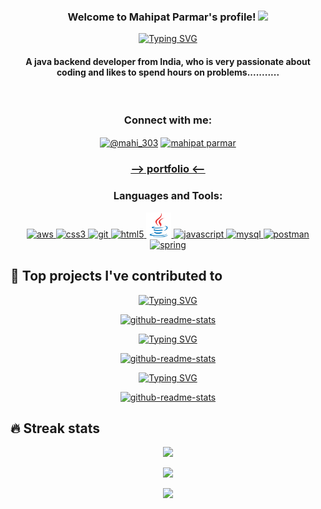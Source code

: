 

<h3 align="center">
  Welcome to Mahipat Parmar's profile!
  <img src="https://media.giphy.com/media/hvRJCLFzcasrR4ia7z/giphy.gif" width="28">
</h3>

<!-- Typing SVG by DenverCoder1 - https://github.com/DenverCoder1/readme-typing-svg -->
<p align="center">
<a href="https://git.io/typing-svg"><img src="https://readme-typing-svg.demolab.com?font=Fira+Code&pause=1000&width=501&lines=--------%3E++Java+Backend+Devloper++%3C---------; .+A+good+programmer+with+great+habits+.;Make+it+work%2C+make+it+right%2C+make+it+fast." alt="Typing SVG" /></a></p>

<!-- Social icons section -->

<h4 align="center">

A java backend developer from India, who is very passionate about coding and likes to spend hours on problems...........
</h4>
<br/>

<h3 align="center">Connect with me:</h3>
<p align="center">
<a href="https://twitter.com/@mahi_303" target="blank"><img align="center" src="https://img.shields.io/badge/Twitter-1DA1F2?style=for-the-badge&logo=twitter&logoColor=white" alt="@mahi_303"/></a>
<a href="https://www.linkedin.com/in/mahipat-parmar-a10765213/" target="blank"><img align="center" src="https://img.shields.io/badge/LinkedIn-0077B5?style=for-the-badge&logo=linkedin&logoColor=white" alt="mahipat parmar"/></a>
</p>
<h3 align="center"><a href="https://mahipat303.github.io" target="_blank"/>--> portfolio <--</a></h3>


<h3 align="center">Languages and Tools:</h3>

<p align="center"> <a href="https://aws.amazon.com" target="_blank" rel="noreferrer"> <img src="https://img.shields.io/badge/Amazon_AWS-FF9900?style=for-the-badge&logo=amazonaws&logoColor=white" alt="aws"/> </a> <a href="https://www.w3schools.com/css/" target="_blank" rel="noreferrer"> <img src="https://img.shields.io/badge/CSS3-1572B6?style=for-the-badge&logo=css3&logoColor=white" alt="css3"/> </a> <a href="https://git-scm.com/" target="_blank" rel="noreferrer"> <img src="https://img.shields.io/badge/GIT-E44C30?style=for-the-badge&logo=git&logoColor=white" alt="git"/> </a> <a href="https://www.w3.org/html/" target="_blank" rel="noreferrer"> <img src="https://img.shields.io/badge/HTML5-E34F26?style=for-the-badge&logo=html5&logoColor=white" alt="html5"/> </a> <a href="https://www.java.com" target="_blank" rel="noreferrer"> <img src="https://raw.githubusercontent.com/devicons/devicon/master/icons/java/java-original.svg" alt="java" width="40" height="40"/> </a> <a href="https://developer.mozilla.org/en-US/docs/Web/JavaScript" target="_blank" rel="noreferrer"> <img src="https://img.shields.io/badge/JavaScript-323330?style=for-the-badge&logo=javascript&logoColor=F7DF1E" alt="javascript"/> </a> <a href="https://www.mysql.com/" target="_blank" rel="noreferrer"> <img src="https://img.shields.io/badge/MySQL-005C84?style=for-the-badge&logo=mysql&logoColor=white" alt="mysql"/> </a> <a href="https://postman.com" target="_blank" rel="noreferrer"> <img src="https://img.shields.io/badge/Postman-FF6C37?style=for-the-badge&logo=Postman&logoColor=white" alt="postman"/> </a> <a href="https://spring.io/" target="_blank" rel="noreferrer"> <img src="https://img.shields.io/badge/Spring-6DB33F?style=for-the-badge&logo=spring&logoColor=white" alt="spring"/> </a> </p>



## 📕 Top projects I've contributed to
<p align="center">
<a href="https://git.io/typing-svg"><img src="https://readme-typing-svg.demolab.com?font=Fira+Code&pause=1000&width=501&lines=--------%3E++Zappos.com+clone++%3C---------" alt="Typing SVG" /></a></p>

<p align="center">
  <a href="https://github.com/mahipat303/subtle-swing-119"><img width="278" src="https://denvercoder1-github-readme-stats.vercel.app/api/pin/?username=mahipat303&repo=subtle-swing-119&theme=react&bg_color=1F222E&title_color=F85D7F&hide_border=true&icon_color=F8D866&show_icons=false" alt="github-readme-stats"></a>
</p>



<p align="center">
<a href="https://git.io/typing-svg"><img src="https://readme-typing-svg.demolab.com?font=Fira+Code&pause=1000&width=501&lines=--------%3E++Smatbot.com+clone++%3C---------" alt="Typing SVG" /></a></p>

<p align="center">
  <a href="https://github.com/mahipat303/wired-interest-36"><img width="278" src="https://denvercoder1-github-readme-stats.vercel.app/api/pin/?username=mahipat303&repo=wired-interest-36&theme=react&bg_color=1F222E&title_color=F85D7F&hide_border=true&icon_color=F8D866&show_icons=false" alt="github-readme-stats"></a>
</p>


<p align="center">
<a href="https://git.io/typing-svg"><img src="https://readme-typing-svg.demolab.com?font=Fira+Code&pause=1000&width=501&lines=--------%3E++course monitor+++%3C---------" alt="Typing SVG" /></a></p>

<p align="center">
  <a href="https://github.com/mahipat303/money-cellar-3895"><img width="278" src="https://denvercoder1-github-readme-stats.vercel.app/api/pin/?username=mahipat303&repo=money-cellar-3895&theme=react&bg_color=1F222E&title_color=F85D7F&hide_border=true&icon_color=F8D866&show_icons=false" alt="github-readme-stats"></a>
</p>


## 🔥 Streak stats

<p align="center">
  <a href="https://github.com/mahipat303">
    <img src="https://streak-stats.demolab.com/?user=mahipat303&theme=monokai-metallian&hide_border=true"/>
  </a>
</p>

   <p align="center">
          <a href="https://github.com/mahipat303">
            <img
              src="https://github-readme-stats.vercel.app/api?username=mahipat303&theme=monokai&show_icons=true&hide_border=true&count_private=true"
            />
          </a>
        </p>

<p align="center">
          <a href="https://github.com/mahipat303">
            <img
              src="https://github-readme-stats.vercel.app/api/top-langs/?username=mahipat303&theme=monokai&show_icons=true&hide_border=true&count_private=true"
            />
          </a>
        </p>








